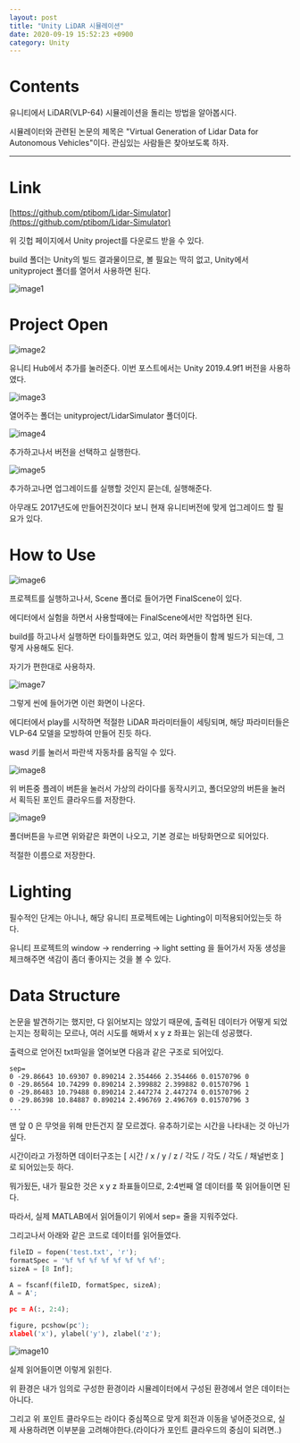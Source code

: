 ```yaml
---
layout: post
title: "Unity LiDAR 시뮬레이션"
date: 2020-09-19 15:52:23 +0900
category: Unity
---
```

# Contents

유니티에서 LiDAR(VLP-64) 시뮬레이션을 돌리는 방법을 알아봅시다.

시뮬레이터와 관련된 논문의 제목은 "Virtual Generation of Lidar Data for
Autonomous Vehicles"이다.
관심있는 사람들은 찾아보도록 하자.

---

# Link

[https://github.com/ptibom/Lidar-Simulator](https://github.com/ptibom/Lidar-Simulator)


위 깃헙 페이지에서 Unity project를 다운로드 받을 수 있다.

build 폴더는 Unity의 빌드 결과물이므로, 볼 필요는 딱히 없고, Unity에서 unityproject 폴더를 열어서 사용하면 된다.

![image1](/Assets/2020-09-19/i1.png?raw=true)

# Project Open

![image2](/Assets/images/2020-09-19/i2.png?raw=true)

유니티 Hub에서 추가를 눌러준다. 이번 포스트에서는 Unity 2019.4.9f1 버전을 사용하였다.

![image3](/Assets/2020-09-19/3.png?raw=true)

열어주는 폴더는 unityproject/LidarSimulator 폴더이다.

![image4](/Assets/images/2020-09-19/4.png?raw=true)

추가하고나서 버전을 선택하고 실행한다.

![image5](/Assets/images/2020-09-19/5.png?raw=true)

추가하고나면 업그레이드를 실행할 것인지 묻는데, 실행해준다.

아무래도 2017년도에 만들어진것이다 보니 현재 유니티버전에 맞게 업그레이드 할 필요가 있다.

# How to Use

![image6](/Assets/images/2020-09-19/6.png?raw=true)

프로젝트를 실행하고나서, Scene 폴더로 들어가면 FinalScene이 있다.

에디터에서 실험을 하면서 사용할때에는 FinalScene에서만 작업하면 된다.

build를 하고나서 실행하면 타이틀화면도 있고, 여러 화면들이 함께 빌드가 되는데, 그렇게 사용해도 된다.

자기가 편한대로 사용하자.

![image7](/Assets/images/2020-09-19/7.png?raw=true)

그렇게 씬에 들어가면 이런 화면이 나온다.

에디터에서 play를 시작하면 적절한 LiDAR 파라미터들이 세팅되며, 해당 파라미터들은 VLP-64 모델을 모방하여 만들어 진듯 하다.

wasd 키를 눌러서 파란색 자동차를 움직일 수 있다.

![image8](/Assets/images/2020-09-19/8.png?raw=true)

위 버튼중 플레이 버튼을 눌러서 가상의 라이다를 동작시키고, 폴더모양의 버튼을 눌러서 획득된 포인트 클라우드를 저장한다.

![image9](/Assets/images/2020-09-19/9.png?raw=true)

폴더버튼을 누르면 위와같은 화면이 나오고, 기본 경로는 바탕화면으로 되어있다.

적절한 이름으로 저장한다.

# Lighting

필수적인 단게는 아니나, 해당 유니티 프로젝트에는 Lighting이 미적용되어있는듯 하다.

유니티 프로젝트의 window -> renderring -> light setting 을 들어가서 자동 생성을 체크해주면 색감이 좀더 좋아지는 것을 볼 수 있다.

# Data Structure

논문을 발견하기는 했지만, 다 읽어보지는 않았기 때문에, 출력된 데이터가 어떻게 되었는지는 정확히는 모르나, 여러 시도를 해봐서 x y z 좌표는 읽는데 성공했다.

출력으로 얻어진 txt파일을 열어보면 다음과 같은 구조로 되어있다.

```
sep=
0 -29.86643 10.69307 0.890214 2.354466 2.354466 0.01570796 0
0 -29.86564 10.74299 0.890214 2.399882 2.399882 0.01570796 1
0 -29.86483 10.79488 0.890214 2.447274 2.447274 0.01570796 2
0 -29.86398 10.84887 0.890214 2.496769 2.496769 0.01570796 3
...
```

맨 앞 0 은 무엇을 위해 만든건지 잘 모르겠다. 유추하기로는 시간을 나타내는 것 아닌가 싶다.

시간이라고 가정하면 데이터구조는 [ 시간 / x / y / z / 각도 / 각도 / 각도 / 채널번호 ]로 되어있는듯 하다.

뭐가됬든, 내가 필요한 것은 x y z 좌표들이므로, 2:4번째 열 데이터를 쭉 읽어들이면 된다.

따라서, 실제 MATLAB에서 읽어들이기 위에서 sep= 줄을 지워주었다.

그리고나서 아래와 같은 코드로 데이터를 읽어들였다.

```python
fileID = fopen('test.txt', 'r');
formatSpec = '%f %f %f %f %f %f %f %f';
sizeA = [8 Inf];

A = fscanf(fileID, formatSpec, sizeA);
A = A';

pc = A(:, 2:4);

figure, pcshow(pc');
xlabel('x'), ylabel('y'), zlabel('z');
```

![image10](/Assets/images/2020-09-19/10.png?raw=true)

실제 읽어들이면 이렇게 읽힌다.

위 환경은 내가 임의로 구성한 환경이라 시뮬레이터에서 구성된 환경에서 얻은 데이터는 아니다.

그리고 위 포인트 클라우드는 라이다 중심쪽으로 맞게 회전과 이동을 넣어준것으로, 실제 사용하려면 이부분을 고려해야한다.(라이다가 포인트 클라우드의 중심이 되려면..)
